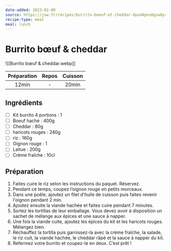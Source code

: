 ```yaml
---
date-added: 2023-02-09
source: https://jow.fr/recipes/burrito-boeuf-et-cheddar-8pud4pnx6gsw8yr515f5
recipe-type: meal
meal: lunch
---
```


# Burrito bœuf & cheddar

![[Burrito bœuf & cheddar.webp]]

| Préparation | Repos | Cuisson |
|:-----------:|:-----:|:-------:|
|    12min    |   -   |  20min  |

## Ingrédients

- [ ] Kit burrito 4 portions : 1
- [ ] Boeuf haché : 400g
- [ ] Cheddar : 80g
- [ ] haricots rouges : 240g
- [ ] riz : 160g
- [ ] Oignon rouge : 1
- [ ] Laitue : 200g
- [ ] Crème fraîche : 10cl

## Préparation

1. Faites cuire le riz selon les instructions du paquet. Réservez.
2. Pendant ce temps, coupez l’oignon rouge en petits morceaux.
3. Dans une poêle, ajoutez un filet d'huile de cuisson puis faites revenir l'oignon pendant 2 min.
4. Ajoutez ensuite la viande hachée et faites cuire pendant 7 minutes.
5. Sortez les tortillas de leur emballage. Vous devez avoir à disposition un sachet de mélange aux épices et une sauce à napper.
6. Une fois la viande cuite, ajoutez les épices du kit et les haricots rouges. Mélangez bien.
7. Réchauffez la tortilla puis garnissez-la avec la crème fraîche, la salade, le riz cuit, la viande hachée, le cheddar râpé et la sauce à napper du kit.
8. Refermez votre burrito et coupez-le en deux. C’est prêt !

